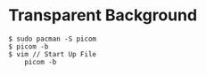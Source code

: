 # Transparent Background
    $ sudo pacman -S picom
    $ picom -b
    $ vim // Start Up File
        picom -b
